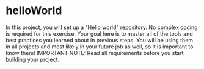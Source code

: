 # helloWorld
In this project, you will set up a &quot;Hello world&quot; repository. No complex coding is
required for this exercise. Your goal here is to master all of the tools and best
practices you learned about in previous steps. You will be using them in all projects
and most likely in your future job as well, so it is important to know them!
IMPORTANT NOTE: Read all requirements before you start building your project.
